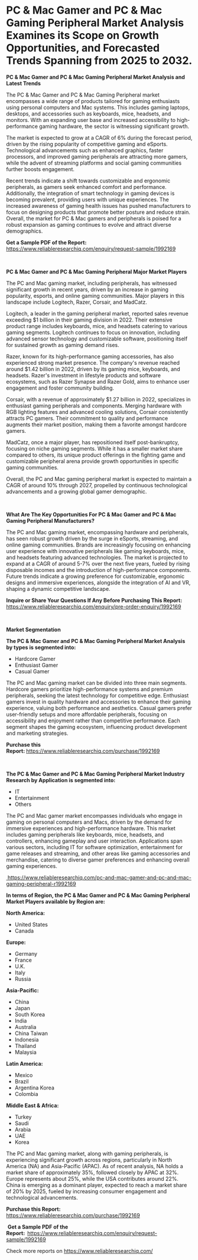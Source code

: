 <p><h1>PC & Mac Gamer and PC & Mac Gaming Peripheral Market Analysis Examines its Scope on Growth Opportunities, and Forecasted Trends Spanning from 2025 to 2032.</h1></p><p><strong>PC & Mac Gamer and PC & Mac Gaming Peripheral Market Analysis and Latest Trends</strong></p>
<p><p>The PC & Mac Gamer and PC & Mac Gaming Peripheral market encompasses a wide range of products tailored for gaming enthusiasts using personal computers and Mac systems. This includes gaming laptops, desktops, and accessories such as keyboards, mice, headsets, and monitors. With an expanding user base and increased accessibility to high-performance gaming hardware, the sector is witnessing significant growth.</p><p>The market is expected to grow at a CAGR of 6% during the forecast period, driven by the rising popularity of competitive gaming and eSports. Technological advancements such as enhanced graphics, faster processors, and improved gaming peripherals are attracting more gamers, while the advent of streaming platforms and social gaming communities further boosts engagement.</p><p>Recent trends indicate a shift towards customizable and ergonomic peripherals, as gamers seek enhanced comfort and performance. Additionally, the integration of smart technology in gaming devices is becoming prevalent, providing users with unique experiences. The increased awareness of gaming health issues has pushed manufacturers to focus on designing products that promote better posture and reduce strain. Overall, the market for PC & Mac gamers and peripherals is poised for a robust expansion as gaming continues to evolve and attract diverse demographics.</p></p>
<p><strong>Get a Sample PDF of the Report:&nbsp;</strong> <a href="https://www.reliableresearchiq.com/enquiry/request-sample/1992169?utm_campaign=2298&utm_medium=2&utm_source=Github&utm_content=ia&utm_term=15022025&utm_id=pc-mac-gamer-and-pc-mac-gaming-peripheral">https://www.reliableresearchiq.com/enquiry/request-sample/1992169</a></p>
<p>&nbsp;</p>
<p><strong>PC & Mac Gamer and PC & Mac Gaming Peripheral Major Market Players</strong></p>
<p><p>The PC and Mac gaming market, including peripherals, has witnessed significant growth in recent years, driven by an increase in gaming popularity, esports, and online gaming communities. Major players in this landscape include Logitech, Razer, Corsair, and MadCatz.</p><p>Logitech, a leader in the gaming peripheral market, reported sales revenue exceeding $1 billion in their gaming division in 2022. Their extensive product range includes keyboards, mice, and headsets catering to various gaming segments. Logitech continues to focus on innovation, including advanced sensor technology and customizable software, positioning itself for sustained growth as gaming demand rises.</p><p>Razer, known for its high-performance gaming accessories, has also experienced strong market presence. The company's revenue reached around $1.42 billion in 2022, driven by its gaming mice, keyboards, and headsets. Razer's investment in lifestyle products and software ecosystems, such as Razer Synapse and Razer Gold, aims to enhance user engagement and foster community building.</p><p>Corsair, with a revenue of approximately $1.27 billion in 2022, specializes in enthusiast gaming peripherals and components. Merging hardware with RGB lighting features and advanced cooling solutions, Corsair consistently attracts PC gamers. Their commitment to quality and performance augments their market position, making them a favorite amongst hardcore gamers.</p><p>MadCatz, once a major player, has repositioned itself post-bankruptcy, focusing on niche gaming segments. While it has a smaller market share compared to others, its unique product offerings in the fighting game and customizable peripheral arena provide growth opportunities in specific gaming communities.</p><p>Overall, the PC and Mac gaming peripheral market is expected to maintain a CAGR of around 10% through 2027, propelled by continuous technological advancements and a growing global gamer demographic.</p></p>
<p>&nbsp;</p>
<p><strong>What Are The Key Opportunities For PC & Mac Gamer and PC & Mac Gaming Peripheral Manufacturers?</strong></p>
<p><p>The PC and Mac gaming market, encompassing hardware and peripherals, has seen robust growth driven by the surge in eSports, streaming, and online gaming communities. Brands are increasingly focusing on enhancing user experience with innovative peripherals like gaming keyboards, mice, and headsets featuring advanced technologies. The market is projected to expand at a CAGR of around 5-7% over the next five years, fueled by rising disposable incomes and the introduction of high-performance components. Future trends indicate a growing preference for customizable, ergonomic designs and immersive experiences, alongside the integration of AI and VR, shaping a dynamic competitive landscape.</p></p>
<p><strong>Inquire or Share Your Questions If Any Before Purchasing This Report:</strong> <a href="https://www.reliableresearchiq.com/enquiry/pre-order-enquiry/1992169?utm_campaign=2298&utm_medium=2&utm_source=Github&utm_content=ia&utm_term=15022025&utm_id=pc-mac-gamer-and-pc-mac-gaming-peripheral">https://www.reliableresearchiq.com/enquiry/pre-order-enquiry/1992169</a></p>
<p>&nbsp;</p>
<p><strong>Market Segmentation</strong></p>
<p><strong>The PC & Mac Gamer and PC & Mac Gaming Peripheral Market Analysis by types is segmented into:</strong></p>
<p><ul><li>Hardcore Gamer</li><li>Enthusiast Gamer</li><li>Casual Gamer</li></ul></p>
<p><p>The PC and Mac gaming market can be divided into three main segments. Hardcore gamers prioritize high-performance systems and premium peripherals, seeking the latest technology for competitive edge. Enthusiast gamers invest in quality hardware and accessories to enhance their gaming experience, valuing both performance and aesthetics. Casual gamers prefer user-friendly setups and more affordable peripherals, focusing on accessibility and enjoyment rather than competitive performance. Each segment shapes the gaming ecosystem, influencing product development and marketing strategies.</p></p>
<p><strong>Purchase this Report:&nbsp;</strong><a href="https://www.reliableresearchiq.com/purchase/1992169?utm_campaign=2298&utm_medium=2&utm_source=Github&utm_content=ia&utm_term=15022025&utm_id=pc-mac-gamer-and-pc-mac-gaming-peripheral">https://www.reliableresearchiq.com/purchase/1992169</a></p>
<p>&nbsp;</p>
<p><strong>The PC & Mac Gamer and PC & Mac Gaming Peripheral Market Industry Research by Application is segmented into:</strong></p>
<p><ul><li>IT</li><li>Entertainment</li><li>Others</li></ul></p>
<p><p>The PC and Mac gamer market encompasses individuals who engage in gaming on personal computers and Macs, driven by the demand for immersive experiences and high-performance hardware. This market includes gaming peripherals like keyboards, mice, headsets, and controllers, enhancing gameplay and user interaction. Applications span various sectors, including IT for software optimization, entertainment for game releases and streaming, and other areas like gaming accessories and merchandise, catering to diverse gamer preferences and enhancing overall gaming experiences.</p></p>
<p><a href="https://www.reliableresearchiq.com/pc-and-mac-gamer-and-pc-and-mac-gaming-peripheral-r1992169?utm_campaign=2298&utm_medium=2&utm_source=Github&utm_content=ia&utm_term=15022025&utm_id=pc-mac-gamer-and-pc-mac-gaming-peripheral">&nbsp;https://www.reliableresearchiq.com/pc-and-mac-gamer-and-pc-and-mac-gaming-peripheral-r1992169</a></p>
<p><strong>In terms of Region, the PC & Mac Gamer and PC & Mac Gaming Peripheral Market Players available by Region are:</strong></p>
<p>
    <p> <strong> North America: </strong>
        <ul>
            <li>United States</li>
            <li>Canada</li>
        </ul>
        </p> 
    <p> <strong> Europe: </strong>
        <ul>
            <li>Germany</li>
            <li>France</li>
            <li>U.K.</li>
            <li>Italy</li>
            <li>Russia</li>
        </ul>
        </p> 
    <p> <strong> Asia-Pacific: </strong>
        <ul>
            <li>China</li>
            <li>Japan</li>
            <li>South Korea</li>
            <li>India</li>
            <li>Australia</li>
            <li>China Taiwan</li>
            <li>Indonesia</li>
            <li>Thailand</li>
            <li>Malaysia</li>
        </ul>
        </p> 
    <p> <strong> Latin America: </strong>
        <ul>
            <li>Mexico</li>
            <li>Brazil</li>
            <li>Argentina Korea</li>
            <li>Colombia</li>
        </ul>
        </p> 
    <p> <strong> Middle East & Africa: </strong>
        <ul>
            <li>Turkey</li>
            <li>Saudi</li>
            <li>Arabia</li>
            <li>UAE</li>
            <li>Korea</li>
        </ul>
    </p>
    </p>
<p><p>The PC and Mac gaming market, along with gaming peripherals, is experiencing significant growth across regions, particularly in North America (NA) and Asia-Pacific (APAC). As of recent analysis, NA holds a market share of approximately 35%, followed closely by APAC at 32%. Europe represents about 25%, while the USA contributes around 22%. China is emerging as a dominant player, expected to reach a market share of 20% by 2025, fueled by increasing consumer engagement and technological advancements.</p></p>
<p><strong>Purchase this Report: </strong><a href="https://www.reliableresearchiq.com/purchase/1992169?utm_campaign=2298&utm_medium=2&utm_source=Github&utm_content=ia&utm_term=15022025&utm_id=pc-mac-gamer-and-pc-mac-gaming-peripheral">https://www.reliableresearchiq.com/purchase/1992169</a></p>
<p>&nbsp;<strong>Get a Sample PDF of the Report:&nbsp;&nbsp;</strong><a href="https://www.reliableresearchiq.com/enquiry/request-sample/1992169?utm_campaign=2298&utm_medium=2&utm_source=Github&utm_content=ia&utm_term=15022025&utm_id=pc-mac-gamer-and-pc-mac-gaming-peripheral">https://www.reliableresearchiq.com/enquiry/request-sample/1992169</a></p>
<p><strong></strong></p>
<p>Check more reports on <a href="https://www.reliableresearchiq.com/?utm_campaign=2298&utm_medium=2&utm_source=Github&utm_content=ia&utm_term=15022025&utm_id=pc-mac-gamer-and-pc-mac-gaming-peripheral">https://www.reliableresearchiq.com/</a></p>